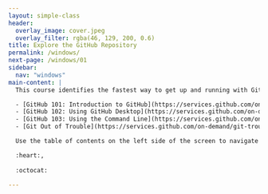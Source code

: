 ```yaml
---
layout: simple-class
header:
  overlay_image: cover.jpeg
  overlay_filter: rgba(46, 129, 200, 0.6)
title: Explore the GitHub Repository
permalink: /windows/
next-page: /windows/01
sidebar:
  nav: "windows"
main-content: |
  This course identifies the fastest way to get up and running with Git on a Windows environment. Although this course **will** identify how to install and configure Git to work on your computer, it **will not** go into a typical workflow, those instructions can be found in the following classes available on the GitHub Training On Demand website:

  - [GitHub 101: Introduction to GitHub](https://services.github.com/on-demand/intro-to-github/)
  - [GitHub 102: Using GitHub Desktop](https://services.github.com/on-demand/github-desktop/)
  - [GitHub 103: Using the Command Line](https://services.github.com/on-demand/github-cli/)
  - [Git Out of Trouble](https://services.github.com/on-demand/git-trouble)

  Use the table of contents on the left side of the screen to navigate through the different setup and configuration steps.

  :heart:,
  
  :octocat:

---
```

